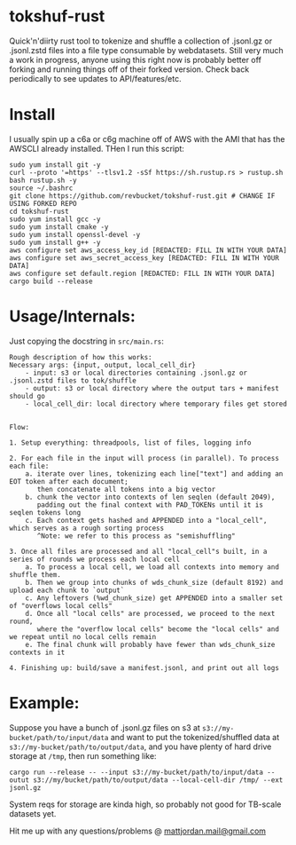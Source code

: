 # tokshuf-rust

Quick'n'diirty rust tool to tokenize and shuffle a collection of .jsonl.gz or .jsonl.zstd files into a file type consumable by webdatasets. Still very much a work in progress, anyone using this right now is probably better off forking and running things off of their forked version. Check back periodically to see updates to API/features/etc.

# Install
I usually spin up a c6a or c6g machine off of AWS with the AMI that has the AWSCLI already installed. THen I run this script: 
```
sudo yum install git -y 
curl --proto '=https' --tlsv1.2 -sSf https://sh.rustup.rs > rustup.sh
bash rustup.sh -y
source ~/.bashrc
git clone https://github.com/revbucket/tokshuf-rust.git # CHANGE IF USING FORKED REPO
cd tokshuf-rust
sudo yum install gcc -y
sudo yum install cmake -y
sudo yum install openssl-devel -y
sudo yum install g++ -y
aws configure set aws_access_key_id [REDACTED: FILL IN WITH YOUR DATA]
aws configure set aws_secret_access_key [REDACTED: FILL IN WITH YOUR DATA]
aws configure set default.region [REDACTED: FILL IN WITH YOUR DATA]
cargo build --release 
```

# Usage/Internals: 
Just copying the docstring in `src/main.rs`:
    
    Rough description of how this works:
    Necessary args: {input, output, local_cell_dir}
        - input: s3 or local directories containing .jsonl.gz or .jsonl.zstd files to tok/shuffle
        - output: s3 or local directory where the output tars + manifest should go
        - local_cell_dir: local directory where temporary files get stored
    
    
    Flow:
        
    1. Setup everything: threadpools, list of files, logging info

    2. For each file in the input will process (in parallel). To process each file:
        a. iterate over lines, tokenizing each line["text"] and adding an EOT token after each document;
           then concatenate all tokens into a big vector
        b. chunk the vector into contexts of len seqlen (default 2049), 
           padding out the final context with PAD_TOKENs until it is seqlen tokens long
        c. Each context gets hashed and APPENDED into a "local_cell", which serves as a rough sorting process
           ^Note: we refer to this process as "semishuffling"

    3. Once all files are processed and all "local_cell"s built, in a series of rounds we process each local cell
        a. To process a local cell, we load all contexts into memory and shuffle them. 
        b. Then we group into chunks of wds_chunk_size (default 8192) and upload each chunk to `output` 
        c. Any leftovers (%wd_chunk_size) get APPENDED into a smaller set of "overflows local cells"
        d. Once all "local cells" are processed, we proceed to the next round, 
           where the "overflow local cells" become the "local cells" and we repeat until no local cells remain
        e. The final chunk will probably have fewer than wds_chunk_size contexts in it

    4. Finishing up: build/save a manifest.jsonl, and print out all logs

# Example:
Suppose you have a bunch of .jsonl.gz files on s3 at `s3://my-bucket/path/to/input/data` and want to put the tokenized/shuffled data at `s3://my-bucket/path/to/output/data`, and you have plenty of hard drive storage at `/tmp`, then run something like:

`cargo run --release -- --input s3://my-bucket/path/to/input/data --outut s3://my/bucket/path/to/output/data --local-cell-dir /tmp/ --ext jsonl.gz`

System reqs for storage are kinda high, so probably not good for TB-scale datasets yet.

Hit me up with any questions/problems @ mattjordan.mail@gmail.com 
